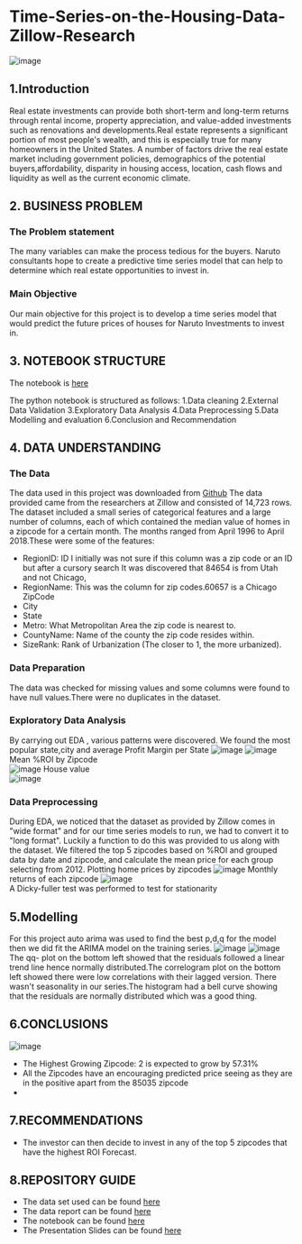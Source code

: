 # Time-Series-on-the-Housing-Data-Zillow-Research
![image](https://user-images.githubusercontent.com/116062465/225610397-429d89cb-2e0f-4c22-9621-199c97f3cac9.png)

## 1.Introduction
Real estate investments can provide both short-term and long-term returns through rental income, property appreciation, and value-added investments such as renovations and developments.Real estate represents a significant portion of most people's wealth, and this is especially true for many homeowners in the United States. A number of factors drive the real estate market including government policies, demographics of the potential buyers,affordability, disparity in housing access, location, cash flows and liquidity as well as the current economic climate. 

## 2. BUSINESS PROBLEM
### The Problem statement
The many variables can make the process tedious for the buyers. Naruto consultants hope to create a predictive time series model that can help to determine which real estate opportunities to invest in.
### Main Objective
Our main objective for this project is to develop a time series model that would predict the future prices of houses for Naruto Investments to invest in.

## 3. NOTEBOOK STRUCTURE  
The notebook is [here](https://github.com/nkevin90/Time-Series-on-the-Housing-Data-Zillow-Research/blob/main/index.ipynb)  

The python notebook is structured as follows:
1.Data cleaning
2.External Data Validation
3.Exploratory Data Analysis
4.Data Preprocessing
5.Data Modelling and evaluation
6.Conclusion and Recommendation

## 4. DATA UNDERSTANDING
### The Data
The data used in this project was downloaded from [Github](https://github.com/learn-co-curriculum/dsc-phase-4-choosing-a-dataset/tree/main/time-series) 
The data provided came from the researchers at Zillow and consisted of 14,723 rows. The dataset included a small series of categorical features and a large number of columns, each of which contained the median value of homes in a zipcode for a certain month. The months ranged from April 1996 to April 2018.These were some of the features:
- RegionID: ID
I initially was not sure if this column was a zip code or an ID but after a cursory search It was discovered that 84654 is from Utah and not Chicago, 
- RegionName: This was the column for zip codes.60657 is a Chicago ZipCode
- City
- State
- Metro: What Metropolitan Area the zip code is nearest to.
- CountyName: Name of the county the zip code resides within.
- SizeRank: Rank of Urbanization (The closer to 1, the more urbanized).


### Data Preparation
The data was checked for missing values and some columns were found to have null values.There were no duplicates in the dataset.

### Exploratory Data Analysis
By carrying out EDA , various patterns were discovered.
We found the most popular state,city and average Profit Margin per State
![image](https://user-images.githubusercontent.com/116062465/225703861-6af4f9f9-9285-4fab-adc9-d8e581ffd6c1.png)
![image](https://user-images.githubusercontent.com/116062465/225704174-7d5f9f11-d987-47ee-aed6-a7772db8c25c.png)
Mean %ROI by Zipcode  
![image](https://user-images.githubusercontent.com/116062465/225704385-d62599fe-d0d8-49ef-a1cf-bf258e90dd94.png)
House value  
![image](https://user-images.githubusercontent.com/116062465/225708965-3afa9145-b971-445d-b30f-3b90b9602f60.png)

### Data Preprocessing
During EDA, we noticed that the dataset as provided by Zillow comes in "wide format" and for our time series models to run, we had to convert it to "long format". Luckily a function to do this was provided to us along with the dataset. We filtered the top 5 zipcodes based on %ROI and grouped data by date and zipcode, and calculate the mean price for each group selecting from 2012.
Plotting home prices by zipcodes
![image](https://user-images.githubusercontent.com/116062465/225606702-55f4ebe6-151f-4af6-9e9e-d91544a888cd.png)
Monthly returns of each zipcode
![image](https://user-images.githubusercontent.com/116062465/225606904-d54a3737-3e5a-4c86-8026-b8f54017c1ec.png)  
A Dicky-fuller test was performed to test for stationarity

## 5.Modelling
For this project  auto arima was used to find the best p,d,q for the model then we did fit the ARIMA model on the training series.
![image](https://user-images.githubusercontent.com/116062465/225685554-b62cea0f-2ab3-4856-a43d-b8631bc864fc.png)
![image](https://user-images.githubusercontent.com/116062465/225685818-bd1483f8-72c4-4be8-870f-d6cedd59579b.png)  
The qq- plot on the bottom left showed that the residuals followed a linear trend line hence  normally distributed.The correlogram plot on the bottom left showed there were low correlations with their lagged version. There wasn't seasonality in our series.The histogram had a bell curve showing that the residuals are normally distributed which was a good thing.

## 6.CONCLUSIONS 
![image](https://user-images.githubusercontent.com/116062465/225711356-0ecfd169-e3fe-4fd6-b4b0-d066b82b4d0d.png)
- The Highest Growing Zipcode: 2 is expected to grow by 57.31%
- All the Zipcodes have an encouraging predicted price seeing as they are in the positive apart from the 85035 zipcode 
- 
## 7.RECOMMENDATIONS
- The investor can then decide to invest in any of the top 5 zipcodes that have the highest ROI Forecast.

## 8.REPOSITORY GUIDE
- The data set used can be found [here](https://github.com/learn-co-curriculum/dsc-phase-4-choosing-a-dataset/tree/main/time-series)
- The data report can be found [here](https://docs.google.com/document/d/1SwijdmULcyr92pvaWKuVQyIZFxTCL23Jb0qcMRnpK_E/edit)
- The notebook can be found [here](https://github.com/nkevin90/Time-Series-on-the-Housing-Data-Zillow-Research/blob/main/index.ipynb)
- The Presentation Slides can be found [here](https://www.canva.com/design/DAFdMH34Hbo/f9KjfY-RSlMXAnzjBnluGg/edit?utm_content=DAFdMH34Hbo&utm_campaign=designshare&utm_medium=link2&utm_source=sharebutton)
